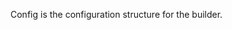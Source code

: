 <!-- Code generated from the comments of the Config struct in builder/vmware/vmx/config.go; DO NOT EDIT MANUALLY -->
Config is the configuration structure for the builder.
